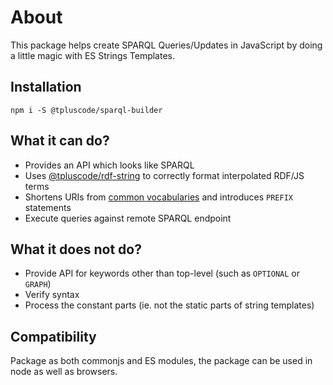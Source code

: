 # About

This package helps create SPARQL Queries/Updates in JavaScript by doing a
little magic with ES Strings Templates.

## Installation

```
npm i -S @tpluscode/sparql-builder
```

## What it can do?

* Provides an API which looks like SPARQL
* Uses [@tpluscode/rdf-string](https://github.com/tpluscode/rdf-string) to correctly format interpolated RDF/JS terms
* Shortens URIs from [common vocabularies](https://github.com/zazuko/rdf-vocabularies/tree/master/ontologies) and introduces `PREFIX` statements
* Execute queries against remote SPARQL endpoint

## What it does not do?

* Provide API for keywords other than top-level (such as `OPTIONAL` or `GRAPH`)
* Verify syntax
* Process the constant parts (ie. not the static parts of string templates)

## Compatibility

Package as both commonjs and ES modules, the package can be used in node as
well as browsers.
